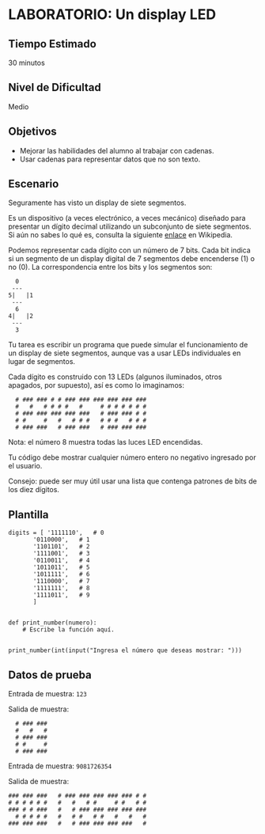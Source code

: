 # LABORATORIO: Un display LED

## Tiempo Estimado

30 minutos

## Nivel de Dificultad

Medio

## Objetivos

* Mejorar las habilidades del alumno al trabajar con cadenas.
* Usar cadenas para representar datos que no son texto.

## Escenario

Seguramente has visto un display de siete segmentos.

Es un dispositivo (a veces electrónico, a veces mecánico) diseñado para presentar un dígito decimal utilizando un subconjunto de siete segmentos. Si aún no sabes lo qué es, consulta la siguiente [enlace](https://en.wikipedia.org/wiki/Seven-segment_display) en Wikipedia.

Podemos representar cada dígito con un número de 7 bits. Cada bit indica si un segmento de un display digital de 7 segmentos debe encenderse (1) o no (0). La correspondencia entre los bits y los segmentos son:

```
  0
 ---
5|   |1
 ---
  6
4|   |2
 ---
  3
```



Tu tarea es escribir un programa que puede simular el funcionamiento de un display de siete segmentos, aunque vas a usar LEDs individuales en lugar de segmentos.

Cada dígito es construido con 13 LEDs (algunos iluminados, otros apagados, por supuesto), así es como lo imaginamos:

```
  # ### ### # # ### ### ### ### ### ### 
  #   #   # # # #   #     # # # # # # # 
  # ### ### ### ### ###   # ### ### # # 
  # #     #   #   # # #   # # #   # # # 
  # ### ###   # ### ###   # ### ### ###
```
Nota: el número 8 muestra todas las luces LED encendidas.

Tu código debe mostrar cualquier número entero no negativo ingresado por el usuario.

Consejo: puede ser muy útil usar una lista que contenga patrones de bits de los diez dígitos.

## Plantilla

```
digits = [ '1111110',  	# 0
	   '0110000',	# 1
	   '1101101',	# 2
	   '1111001',	# 3
	   '0110011',	# 4
	   '1011011',	# 5
	   '1011111',	# 6
	   '1110000',	# 7
	   '1111111',	# 8
	   '1111011',	# 9
	   ]


def print_number(numero):
    # Escribe la función aquí.


print_number(int(input("Ingresa el número que deseas mostrar: ")))
```


## Datos de prueba

Entrada de muestra: `123`

Salida de muestra:
```
  # ### ### 
  #   #   # 
  # ### ### 
  # #     # 
  # ### ### 
```
Entrada de muestra: `9081726354`

Salida de muestra:
```
### ### ###   # ### ### ### ### ### # # 
# # # # # #   #   #   # #     # #   # # 
### # # ###   #   # ### ### ### ### ### 
  # # # # #   #   # #   # #   #   #   # 
### ### ###   #   # ### ### ### ###   # 
```

